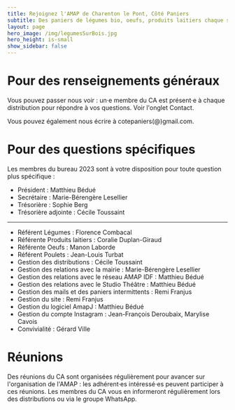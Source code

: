 ```yaml
---
title: Rejoignez l'AMAP de Charenton le Pont, Côté Paniers
subtitle: Des paniers de légumes bio, oeufs, produits laitiers chaque semaine...
layout: page
hero_image: /img/legumesSurBois.jpg
hero_height: is-small
show_sidebar: false
---
```


# Pour des renseignements généraux

Vous pouvez passer nous voir : un·e membre du CA est présent·e à chaque distribution pour répondre à vos questions. Voir l'onglet Contact.

Vous pouvez également nous écrire à cotepaniers(@)gmail.com.

# Pour des questions spécifiques

Les membres du bureau 2023 sont à votre disposition pour toute question plus spécifique : 

- Président : Matthieu Bédué
- Secrétaire : Marie-Bérengère Lesellier
- Trésorière : Sophie Berg
- Trésorière adjointe : Cécile Toussaint

---

- Référent Légumes : Florence Combacal
- Référente Produits laitiers : Coralie Duplan-Giraud
- Référente Oeufs : Manon Laborde
- Référent Poulets : Jean-Louis Turbat
- Gestion des distributions : Cécile Toussaint
- Gestion des relations avec la mairie : Marie-Bérengère Lesellier
- Gestion des relations avec le réseau AMAP IDF : Matthieu Bédué
- Gestion des relations avec le Studio Théâtre : Matthieu Bédué
- Gestion des mails et des paniers intermittents : Remi Franjus
- Gestion du site : Remi Franjus
- Gestion du logiciel AmapJ : Matthieu Bédué
- Gestion du compte Instagram : Jean-François Deroubaix, Marylise Cavois
- Convivialité : Gérard Ville

# Réunions

Des réunions du CA sont organisées régulièrement pour avancer sur l'organisation de l'AMAP : les adhérent·es intéressé·es peuvent participer à ces réunions. Les membres du CA vous en informeront régulièrement lors des distributions ou via le groupe WhatsApp.





